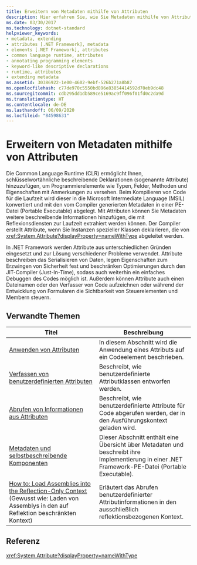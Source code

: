 ```yaml
---
title: Erweitern von Metadaten mithilfe von Attributen
description: Hier erfahren Sie, wie Sie Metadaten mithilfe von Attributen in .NET erweitern. Attribute sind beschreibende Deklarationen, die Schlüsselworten ähneln und dazu dienen, Programmierelemente wie Typen und Felder zu kommentieren.
ms.date: 03/30/2017
ms.technology: dotnet-standard
helpviewer_keywords:
- metadata, extending
- attributes [.NET Framework], metadata
- elements [.NET Framework], attributes
- common language runtime, attributes
- annotating programming elements
- keyword-like descriptive declarations
- runtime, attributes
- extending metadata
ms.assetid: 30386922-1e00-4602-9ebf-526b271a8b87
ms.openlocfilehash: c77de970c5550bd896e83854414592d70eb9dc48
ms.sourcegitcommit: cdb295dd1db589ce5169ac9ff096f01fd0c2da9d
ms.translationtype: HT
ms.contentlocale: de-DE
ms.lasthandoff: 06/09/2020
ms.locfileid: "84598631"
---
```

# <a name="extending-metadata-using-attributes"></a>Erweitern von Metadaten mithilfe von Attributen
Die Common Language Runtime (CLR) ermöglicht Ihnen, schlüsselwortähnliche beschreibende Deklarationen (sogenannte Attribute) hinzuzufügen, um Programmierelemente wie Typen, Felder, Methoden und Eigenschaften mit Anmerkungen zu versehen. Beim Kompilieren von Code für die Laufzeit wird dieser in die Microsoft Intermediate Language (MSIL) konvertiert und mit den vom Compiler generierten Metadaten in einer PE-Datei (Portable Executable) abgelegt. Mit Attributen können Sie Metadaten weitere beschreibende Informationen hinzufügen, die mit Reflexionsdiensten zur Laufzeit extrahiert werden können. Der Compiler erstellt Attribute, wenn Sie Instanzen spezieller Klassen deklarieren, die von <xref:System.Attribute?displayProperty=nameWithType> abgeleitet werden.  
  
 In .NET Framework werden Attribute aus unterschiedlichen Gründen eingesetzt und zur Lösung verschiedener Probleme verwendet. Attribute beschreiben das Serialisieren von Daten, legen Eigenschaften zum Erzwingen von Sicherheit fest und beschränken Optimierungen durch den JIT-Compiler (Just-In-Time), sodass auch weiterhin ein einfaches Debuggen des Codes möglich ist. Außerdem können Attribute auch einen Dateinamen oder den Verfasser von Code aufzeichnen oder  während der Entwicklung von Formularen die Sichtbarkeit von Steuerelementen und Membern steuern.  
  
## <a name="related-topics"></a>Verwandte Themen  
  
|Titel|Beschreibung|  
|-----------|-----------------|  
|[Anwenden von Attributen](applying-attributes.md)|In diesem Abschnitt wird die Anwendung eines Attributs auf ein Codeelement beschrieben.|  
|[Verfassen von benutzerdefinierten Attributen](writing-custom-attributes.md)|Beschreibt, wie benutzerdefinierte Attributklassen entworfen werden.|  
|[Abrufen von Informationen aus Attributen](retrieving-information-stored-in-attributes.md)|Beschreibt, wie benutzerdefinierte Attribute für Code abgerufen werden, der in den Ausführungskontext geladen wird.|  
|[Metadaten und selbstbeschreibende Komponenten](../metadata-and-self-describing-components.md)|Dieser Abschnitt enthält  eine Übersicht über Metadaten und beschreibt ihre Implementierung in einer .NET Framework-PE-Datei (Portable Executable).|  
|[How to: Load Assemblies into the Reflection-Only Context](../../framework/reflection-and-codedom/how-to-load-assemblies-into-the-reflection-only-context.md) (Gewusst wie: Laden von Assemblys in den auf Reflektion beschränkten Kontext)|Erläutert das Abrufen benutzerdefinierter Attributinformationen in den ausschließlich reflektionsbezogenen Kontext.|  
  
## <a name="reference"></a>Referenz  
 <xref:System.Attribute?displayProperty=nameWithType>
